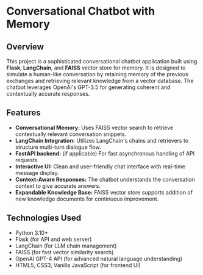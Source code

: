 # Conversational Chatbot with Memory

## Overview
This project is a sophisticated conversational chatbot application built using **Flask**, **LangChain**, and **FAISS** vector store for memory. It is designed to simulate a human-like conversation by retaining memory of the previous exchanges and retrieving relevant knowledge from a vector database. The chatbot leverages OpenAI's GPT-3.5 for generating coherent and contextually accurate responses.

## Features
- **Conversational Memory:** Uses FAISS vector search to retrieve contextually relevant conversation snippets.
- **LangChain Integration:** Utilizes LangChain's chains and retrievers to structure multi-turn dialogue flow.
- **FastAPI backend:** (if applicable) For fast asynchronous handling of API requests.
- **Interactive UI:** Clean and user-friendly chat interface with real-time message display.
- **Context-Aware Responses:** The chatbot understands the conversation context to give accurate answers.
- **Expandable Knowledge Base:** FAISS vector store supports addition of new knowledge documents for continuous improvement.

## Technologies Used
- Python 3.10+
- Flask (for API and web server)
- LangChain (for LLM chain management)
- FAISS (for fast vector similarity search)
- OpenAI GPT-4 API (for advanced natural language understanding)
- HTML5, CSS3, Vanilla JavaScript (for frontend UI)

